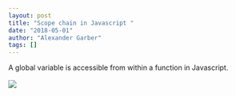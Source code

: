 ```yaml
---
layout: post
title: "Scope chain in Javascript "
date: "2018-05-01"
author: "Alexander Garber"
tags: []
---
```


<div xmlns="http://www.w3.org/1999/xhtml">A global variable is accessible from within a function in Javascript.<br><br><a href="https://lh3.googleusercontent.com/-9i2RdJ1gkIc/WufXxg3epbI/AAAAAAAAaIk/N1kWjh16Nb46umxjICKJRbtkjDmFUCdTgCHMYCw/s2560/%255BUNSET%255D" onblur="try {parent.deselectBloggerImageGracefully();} catch(e) {}"><img border="0" src="https://lh3.googleusercontent.com/-9i2RdJ1gkIc/WufXxg3epbI/AAAAAAAAaIk/N1kWjh16Nb46umxjICKJRbtkjDmFUCdTgCHMYCw/s640/%255BUNSET%255D" style="display:block; margin:0px auto 10px; text-align:center;cursor:pointer; cursor:hand;"></a>
</div>